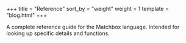+++
title = "Reference"
sort_by = "weight"
weight = 1
template = "blog.html"
+++

A complete reference guide for the Matchbox language. Intended for looking up specific details and functions.